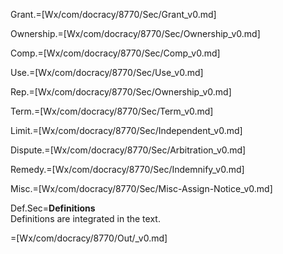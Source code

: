 Grant.=[Wx/com/docracy/8770/Sec/Grant_v0.md]

Ownership.=[Wx/com/docracy/8770/Sec/Ownership_v0.md]

Comp.=[Wx/com/docracy/8770/Sec/Comp_v0.md]

Use.=[Wx/com/docracy/8770/Sec/Use_v0.md]

Rep.=[Wx/com/docracy/8770/Sec/Ownership_v0.md]

Term.=[Wx/com/docracy/8770/Sec/Term_v0.md]

Limit.=[Wx/com/docracy/8770/Sec/Independent_v0.md]

Dispute.=[Wx/com/docracy/8770/Sec/Arbitration_v0.md]

Remedy.=[Wx/com/docracy/8770/Sec/Indemnify_v0.md]

Misc.=[Wx/com/docracy/8770/Sec/Misc-Assign-Notice_v0.md]

Def.Sec=<b>Definitions</b><br>Definitions are integrated in the text.

=[Wx/com/docracy/8770/Out/_v0.md]